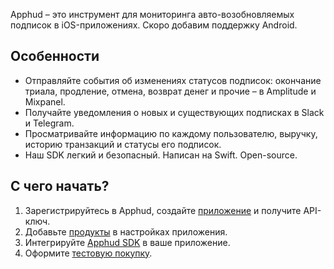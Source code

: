 Apphud – это инструмент для мониторинга авто-возобновляемых подписок в iOS-приложениях. Скоро добавим поддержку Android.

## Особенности

- Отправляйте события об изменениях статусов подписок: окончание триала, продление, отмена, возврат денег и прочие – в Amplitude и Mixpanel.
- Получайте уведомления о новых и существующих подписках в Slack и Telegram.
- Просматривайте информацию по каждому пользователю, выручку, историю транзакций и статусы его подписок.
- Наш SDK легкий и безопасный. Написан на Swift. Open-source.

## С чего начать?

1. Зарегистрируйтесь в Apphud, создайте [приложение](creating-app.md) и получите API-ключ.
2. Добавьте [продукты](adding-products.md) в настройках приложения.
3. Интегрируйте [Apphud SDK](sdk-integration.md) в ваше приложение.
4. Оформите [тестовую покупку](sandbox.md).
